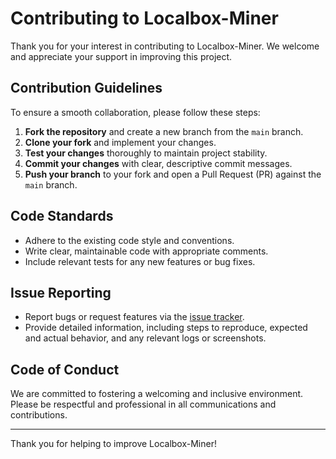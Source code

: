 # Contributing to Localbox-Miner

Thank you for your interest in contributing to Localbox-Miner. We welcome and appreciate your support in improving this project.

## Contribution Guidelines

To ensure a smooth collaboration, please follow these steps:

1. **Fork the repository** and create a new branch from the `main` branch.
2. **Clone your fork** and implement your changes.
3. **Test your changes** thoroughly to maintain project stability.
4. **Commit your changes** with clear, descriptive commit messages.
5. **Push your branch** to your fork and open a Pull Request (PR) against the `main` branch.

## Code Standards

- Adhere to the existing code style and conventions.
- Write clear, maintainable code with appropriate comments.
- Include relevant tests for any new features or bug fixes.

## Issue Reporting

- Report bugs or request features via the [issue tracker](https://github.com/your-repo/issues).
- Provide detailed information, including steps to reproduce, expected and actual behavior, and any relevant logs or screenshots.

## Code of Conduct

We are committed to fostering a welcoming and inclusive environment. Please be respectful and professional in all communications and contributions.

---

Thank you for helping to improve Localbox-Miner!